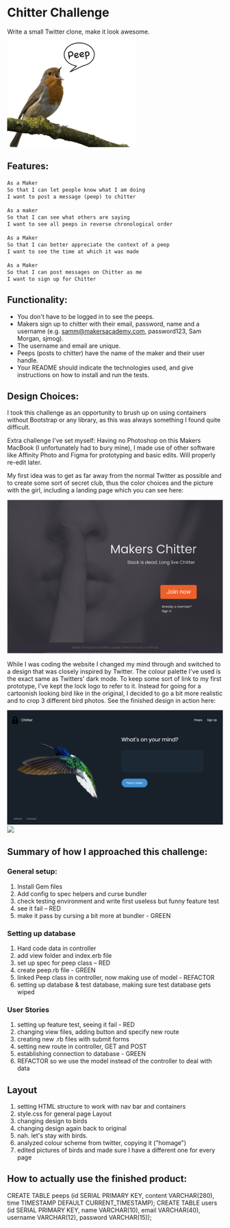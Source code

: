 Chitter Challenge
=================


Write a small Twitter clone, make it look awesome.

![](public/img/peep.png)


Features:
-------

```
As a Maker
So that I can let people know what I am doing  
I want to post a message (peep) to chitter

As a maker
So that I can see what others are saying  
I want to see all peeps in reverse chronological order

As a Maker
So that I can better appreciate the context of a peep
I want to see the time at which it was made

As a Maker
So that I can post messages on Chitter as me
I want to sign up for Chitter
```


Functionality:
------

* You don't have to be logged in to see the peeps.
* Makers sign up to chitter with their email, password, name and a username (e.g. samm@makersacademy.com, password123, Sam Morgan, sjmog).
* The username and email are unique.
* Peeps (posts to chitter) have the name of the maker and their user handle.
* Your README should indicate the technologies used, and give instructions on how to install and run the tests.



Design Choices:
-----

I took this challenge as an opportunity to brush up on using containers without Bootstrap or any library, as this was always something I found quite difficult.

Extra challenge I've set myself: Having no Photoshop on this Makers MacBook (I unfortunately had to bury mine), I made use of other software like Affinity Photo and Figma for prototyping and basic edits. Will properly re-edit later.

My first idea was to get as far away from the normal Twitter as possible and to create some sort of secret club, thus the color choices and the picture with the girl, including a landing page which you can see here:

![](public/img/designdraft.png)


While I was coding the website I changed my mind through and switched to a design that was closely inspired by Twitter.
The colour palette I've used is the exact same as Twitters' dark mode. To keep some sort of link to my first prototype, I've kept the lock logo to refer to it. Instead for going for a cartoonish looking bird like in the original, I decided to go a bit more realistic and to crop 3 different bird photos.
See the finished design in action here:

![](public/img/Screenshot.png)
![](public/img/preview.gif)


Summary of how I approached this challenge:
------

### General setup:

1) Install Gem files
2) Add config to spec helpers and curse bundler
3) check testing environment and write first useless but funny feature test
4) see it fail – RED
5) make it pass by cursing a bit more at bundler - GREEN


### Setting up database

1) Hard code data in controller
2) add view folder and index.erb file
3) set up spec for peep class – RED
4) create peep.rb file - GREEN
5) linked Peep class in controller, now making use of model - REFACTOR
6) setting up database & test database, making sure test database gets wiped


### User Stories

1) setting up feature test, seeing it fail - RED
2) changing view files, adding button and specify new route
3) creating new .rb files with submit forms
4) setting new route in controller, GET and POST
5) establishing connection to database - GREEN
6) REFACTOR so we use the model instead of the controller to deal with data


## Layout

1) setting HTML structure to work with nav bar and containers
2) style.css for general page Layout
3) changing design to birds
4) changing design again back to original
5) nah. let's stay with birds.
6) analyzed colour scheme from twitter, copying it ("homage")
7) edited pictures of birds and made sure I have a different one for every page


How to actually use the finished product:
------

CREATE TABLE peeps (id SERIAL PRIMARY KEY, content VARCHAR(280), time TIMESTAMP DEFAULT CURRENT_TIMESTAMP);
CREATE TABLE users (id SERIAL PRIMARY KEY, name VARCHAR(10), email VARCHAR(40), username VARCHAR(12), password VARCHAR(15));

